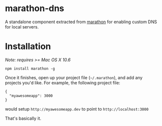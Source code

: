 # marathon-dns

A standalone component extracted from [marathon](https://github.com/davewasmer/marathon) for enabling custom DNS for local servers. 

# Installation

_Note: requires >= Mac OS X 10.6_

    npm install marathon -g

Once it finishes, open up your project file (`~/.marathon`), and add any projects you'd like. For example, the following project file:

    {
      "myawesomeapp": 3000 
    }

would setup `http://myawesomeapp.dev` to point to `http://localhost:3000`

That's basically it.
